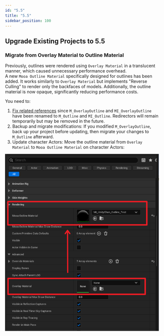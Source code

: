 ```yaml
---
id: "5.5"
title: "5.5"
sidebar_position: 100
---
```

## Upgrade Existing Projects to 5.5
### Migrate from Overlay Material to Outline Material
Previously, outlines were rendered using `Overlay Material` in a translucent manner, which caused unnecessary performance overhead.  
A new `Mooa Outline Material` specifically designed for outlines has been added. It works similarly to `Overlay Material` but implements "Reverse Culling" to render only the backfaces of models. Additionally, the outline material is now opaque, significantly reducing performance costs.

You need to:

1. [Fix related references](https://dev.epicgames.com/documentation/zh-cn/unreal-engine/asset-redirectors-in-unreal-engine) since `M_OverlayOutline` and `MI_OverlayOutline` have been renamed to `M_Outline` and `MI_Outline`. Redirectors will remain temporarily but may be removed in the future.
2. Backup and migrate modifications: If you modified `M_OverlayOutline`, back up your project before updating, then migrate your changes to `M_Outline` afterward.
3. Update character Actors: Move the outline material from `Overlay Material` to `Mooa Outline Material` on character Actors:

![](assets/Pasted%20image%2020250123221154.png)